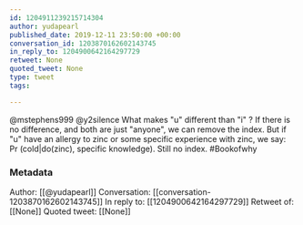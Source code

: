 ```yaml
---
id: 1204911239215714304
author: yudapearl
published_date: 2019-12-11 23:50:00 +00:00
conversation_id: 1203870162602143745
in_reply_to: 1204900642164297729
retweet: None
quoted_tweet: None
type: tweet
tags:

---
```


@mstephens999 @y2silence What makes "u" different than "i" ? If there is no difference, and both are just "anyone", we can remove the index. But if "u" have an allergy to zinc or some specific experience with zinc, we say: Pr (cold|do(zinc), specific knowledge). Still no index. #Bookofwhy

### Metadata

Author: [[@yudapearl]]
Conversation: [[conversation-1203870162602143745]]
In reply to: [[1204900642164297729]]
Retweet of: [[None]]
Quoted tweet: [[None]]

